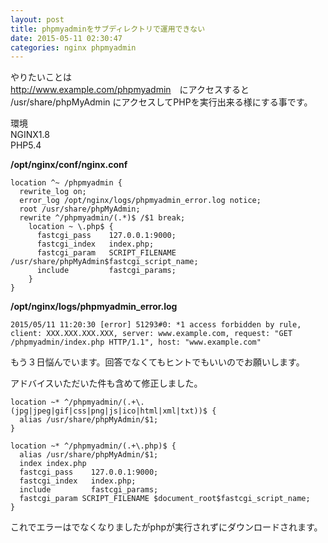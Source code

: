 ```yaml
---
layout: post
title: phpmyadminをサブディレクトリで運用できない
date: 2015-05-11 02:30:47
categories: nginx phpmyadmin
---
```

<p>やりたいことは<br>
<a href="http://www.example.com/phpmyadmin" rel="nofollow">http://www.example.com/phpmyadmin</a>　にアクセスすると<br>
/usr/share/phpMyAdmin にアクセスしてPHPを実行出来る様にする事です。</p>

<p>環境<br>
NGINX1.8<br>
PHP5.4</p>

<p><strong>/opt/nginx/conf/nginx.conf</strong></p>

```
location ^~ /phpmyadmin {
  rewrite_log on;
  error_log /opt/nginx/logs/phpmyadmin_error.log notice;
  root /usr/share/phpMyAdmin;
  rewrite ^/phpmyadmin/(.*)$ /$1 break;
    location ~ \.php$ {
      fastcgi_pass    127.0.0.1:9000;
      fastcgi_index   index.php;
      fastcgi_param   SCRIPT_FILENAME /usr/share/phpMyAdmin$fastcgi_script_name;
      include         fastcgi_params;
    }
}
```

<p><strong>/opt/nginx/logs/phpmyadmin_error.log</strong></p>

```
2015/05/11 11:20:30 [error] 51293#0: *1 access forbidden by rule, client: XXX.XXX.XXX.XXX, server: www.example.com, request: "GET /phpmyadmin/index.php HTTP/1.1", host: "www.example.com"
```

<p>もう３日悩んでいます。回答でなくてもヒントでもいいのでお願いします。</p>

<p>アドバイスいただいた件も含めて修正しました。</p>

```
location ~* ^/phpmyadmin/(.+\.(jpg|jpeg|gif|css|png|js|ico|html|xml|txt))$ {
  alias /usr/share/phpMyAdmin/$1;
}

location ~* ^/phpmyadmin/(.+\.php)$ {
  alias /usr/share/phpMyAdmin/$1;
  index index.php
  fastcgi_pass    127.0.0.1:9000;
  fastcgi_index   index.php;
  include         fastcgi_params;
  fastcgi_param SCRIPT_FILENAME $document_root$fastcgi_script_name;
}
```

<p>これでエラーはでなくなりましたがphpが実行されずにダウンロードされます。</p>
